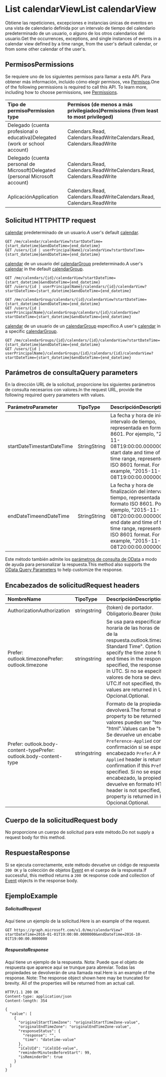 # <a name="list-calendarview"></a><span data-ttu-id="cc3f7-101">List calendarView</span><span class="sxs-lookup"><span data-stu-id="cc3f7-101">List calendarView</span></span>

<span data-ttu-id="cc3f7-102">Obtiene las repeticiones, excepciones e instancias únicas de eventos en una vista de calendario definida por un intervalo de tiempo del calendario predeterminado de un usuario, o alguno de los otros calendarios del usuario.</span><span class="sxs-lookup"><span data-stu-id="cc3f7-102">Get the occurrences, exceptions, and single instances of events in a calendar view defined by a time range, from the user's default calendar, or from some other calendar of the user's.</span></span>
## <a name="permissions"></a><span data-ttu-id="cc3f7-103">Permisos</span><span class="sxs-lookup"><span data-stu-id="cc3f7-103">Permissions</span></span>
<span data-ttu-id="cc3f7-p101">Se requiere uno de los siguientes permisos para llamar a esta API. Para obtener más información, incluido cómo elegir permisos, vea [Permisos](../../../concepts/permissions_reference.md).</span><span class="sxs-lookup"><span data-stu-id="cc3f7-p101">One of the following permissions is required to call this API. To learn more, including how to choose permissions, see [Permissions](../../../concepts/permissions_reference.md).</span></span>

|<span data-ttu-id="cc3f7-106">Tipo de permiso</span><span class="sxs-lookup"><span data-stu-id="cc3f7-106">Permission type</span></span>      | <span data-ttu-id="cc3f7-107">Permisos (de menos a más privilegiados)</span><span class="sxs-lookup"><span data-stu-id="cc3f7-107">Permissions (from least to most privileged)</span></span>              |
|:--------------------|:---------------------------------------------------------|
|<span data-ttu-id="cc3f7-108">Delegado (cuenta profesional o educativa)</span><span class="sxs-lookup"><span data-stu-id="cc3f7-108">Delegated (work or school account)</span></span> | <span data-ttu-id="cc3f7-109">Calendars.Read, Calendars.ReadWrite</span><span class="sxs-lookup"><span data-stu-id="cc3f7-109">Calendars.Read, Calendars.ReadWrite</span></span>    |
|<span data-ttu-id="cc3f7-110">Delegado (cuenta personal de Microsoft)</span><span class="sxs-lookup"><span data-stu-id="cc3f7-110">Delegated (personal Microsoft account)</span></span> | <span data-ttu-id="cc3f7-111">Calendars.Read, Calendars.ReadWrite</span><span class="sxs-lookup"><span data-stu-id="cc3f7-111">Calendars.Read, Calendars.ReadWrite</span></span>    |
|<span data-ttu-id="cc3f7-112">Aplicación</span><span class="sxs-lookup"><span data-stu-id="cc3f7-112">Application</span></span> | <span data-ttu-id="cc3f7-113">Calendars.Read, Calendars.ReadWrite</span><span class="sxs-lookup"><span data-stu-id="cc3f7-113">Calendars.Read, Calendars.ReadWrite</span></span> |

## <a name="http-request"></a><span data-ttu-id="cc3f7-114">Solicitud HTTP</span><span class="sxs-lookup"><span data-stu-id="cc3f7-114">HTTP request</span></span>

<span data-ttu-id="cc3f7-115">[calendar](../resources/calendar.md) predeterminado de un usuario.</span><span class="sxs-lookup"><span data-stu-id="cc3f7-115">A user's default [calendar](../resources/calendar.md).</span></span>
<!-- { "blockType": "ignored" } -->
```http
GET /me/calendar/calendarView?startDateTime={start_datetime}&endDateTime={end_datetime}
GET /users/{id | userPrincipalName}/calendarView?startDateTime={start_datetime}&endDateTime={end_datetime}
```

<span data-ttu-id="cc3f7-116">[calendar](../resources/calendar.md) de un usuario del [calendarGroup](../resources/calendargroup.md) predeterminado.</span><span class="sxs-lookup"><span data-stu-id="cc3f7-116">A user's [calendar](../resources/calendar.md) in the default [calendarGroup](../resources/calendargroup.md).</span></span>
<!-- { "blockType": "ignored" } -->
```http
GET /me/calendars/{id}/calendarView?startDateTime={start_datetime}&endDateTime={end_datetime}
GET /users/{id | userPrincipalName}/calendars/{id}/calendarView?startDateTime={start_datetime}&endDateTime={end_datetime}

GET /me/calendarGroup/calendars/{id}/calendarView?startDateTime={start_datetime}&endDateTime={end_datetime}
GET /users/{id | userPrincipalName}/calendarGroup/calendars/{id}/calendarView?startDateTime={start_datetime}&endDateTime={end_datetime}
```

<span data-ttu-id="cc3f7-117">[calendar](../resources/calendar.md) de un usuario de un [calendarGroup](../resources/calendargroup.md) específico.</span><span class="sxs-lookup"><span data-stu-id="cc3f7-117">A user's [calendar](../resources/calendar.md) in a specific [calendarGroup](../resources/calendargroup.md).</span></span>
<!-- { "blockType": "ignored" } -->
```http
GET /me/calendarGroups/{id}/calendars/{id}/calendarView?startDateTime={start_datetime}&endDateTime={end_datetime}
GET /users/{id | userPrincipalName}/calendarGroups/{id}/calendars/{id}/calendarView?startDateTime={start_datetime}&endDateTime={end_datetime}
```

## <a name="query-parameters"></a><span data-ttu-id="cc3f7-118">Parámetros de consulta</span><span class="sxs-lookup"><span data-stu-id="cc3f7-118">Query parameters</span></span>

<span data-ttu-id="cc3f7-119">En la dirección URL de la solicitud, proporcione los siguientes parámetros de consulta necesarios con valores.</span><span class="sxs-lookup"><span data-stu-id="cc3f7-119">In the request URL, provide the following required query parameters with values.</span></span>

| <span data-ttu-id="cc3f7-120">Parámetro</span><span class="sxs-lookup"><span data-stu-id="cc3f7-120">Parameter</span></span>    | <span data-ttu-id="cc3f7-121">Tipo</span><span class="sxs-lookup"><span data-stu-id="cc3f7-121">Type</span></span>   |<span data-ttu-id="cc3f7-122">Descripción</span><span class="sxs-lookup"><span data-stu-id="cc3f7-122">Description</span></span>|
|:---------------|:--------|:----------|
|<span data-ttu-id="cc3f7-123">startDateTime</span><span class="sxs-lookup"><span data-stu-id="cc3f7-123">startDateTime</span></span>|<span data-ttu-id="cc3f7-124">String</span><span class="sxs-lookup"><span data-stu-id="cc3f7-124">String</span></span>|<span data-ttu-id="cc3f7-p102">La fecha y hora de inicio del intervalo de tiempo, representada en formato ISO 8601. Por ejemplo, "2015-11-08T19:00:00.0000000".</span><span class="sxs-lookup"><span data-stu-id="cc3f7-p102">The start date and time of the time range, represented in ISO 8601 format. For example, "2015-11-08T19:00:00.0000000".</span></span>|
|<span data-ttu-id="cc3f7-127">endDateTime</span><span class="sxs-lookup"><span data-stu-id="cc3f7-127">endDateTime</span></span>|<span data-ttu-id="cc3f7-128">String</span><span class="sxs-lookup"><span data-stu-id="cc3f7-128">String</span></span>|<span data-ttu-id="cc3f7-p103">La fecha y hora de finalización del intervalo de tiempo, representada en formato ISO 8601. Por ejemplo, "2015-11-08T20:00:00.0000000".</span><span class="sxs-lookup"><span data-stu-id="cc3f7-p103">The end date and time of the time range, represented in ISO 8601 format. For example, "2015-11-08T20:00:00.0000000".</span></span>|

<span data-ttu-id="cc3f7-131">Este método también admite los [parámetros de consulta de OData]((http://developer.microsoft.com/es-ES/graph/docs/overview/query_parameters)) a modo de ayuda para personalizar la respuesta.</span><span class="sxs-lookup"><span data-stu-id="cc3f7-131">This method also supports the [OData Query Parameters]((http://developer.microsoft.com/es-ES/graph/docs/overview/query_parameters)) to help customize the response.</span></span>
## <a name="request-headers"></a><span data-ttu-id="cc3f7-132">Encabezados de solicitud</span><span class="sxs-lookup"><span data-stu-id="cc3f7-132">Request headers</span></span>
| <span data-ttu-id="cc3f7-133">Nombre</span><span class="sxs-lookup"><span data-stu-id="cc3f7-133">Name</span></span>       | <span data-ttu-id="cc3f7-134">Tipo</span><span class="sxs-lookup"><span data-stu-id="cc3f7-134">Type</span></span> | <span data-ttu-id="cc3f7-135">Descripción</span><span class="sxs-lookup"><span data-stu-id="cc3f7-135">Description</span></span> |
|:---------------|:--------|:--------|
| <span data-ttu-id="cc3f7-136">Authorization</span><span class="sxs-lookup"><span data-stu-id="cc3f7-136">Authorization</span></span>  | <span data-ttu-id="cc3f7-137">string</span><span class="sxs-lookup"><span data-stu-id="cc3f7-137">string</span></span> | <span data-ttu-id="cc3f7-p104">{token} de portador. Obligatorio.</span><span class="sxs-lookup"><span data-stu-id="cc3f7-p104">Bearer {token}. Required.</span></span>  |
| <span data-ttu-id="cc3f7-140">Prefer: outlook.timezone</span><span class="sxs-lookup"><span data-stu-id="cc3f7-140">Prefer: outlook.timezone</span></span>  | <span data-ttu-id="cc3f7-141">string</span><span class="sxs-lookup"><span data-stu-id="cc3f7-141">string</span></span> | <span data-ttu-id="cc3f7-142">Se usa para especificar la zona horaria de las horas de inicio y final de la respuesta.</span><span class="sxs-lookup"><span data-stu-id="cc3f7-142">outlook.timezone="Eastern Standard Time". Optional. Use this to specify the time zone for start and end times in the response. If not specified, the response are returned in UTC.</span></span> <span data-ttu-id="cc3f7-143">Si no se especifican, estos valores de hora se devuelven en UTC.</span><span class="sxs-lookup"><span data-stu-id="cc3f7-143">If not specified, those time values are returned in UTC.</span></span> <span data-ttu-id="cc3f7-144">Opcional.</span><span class="sxs-lookup"><span data-stu-id="cc3f7-144">Optional.</span></span> |
| <span data-ttu-id="cc3f7-145">Prefer: outlook.body-content-type</span><span class="sxs-lookup"><span data-stu-id="cc3f7-145">Prefer: outlook.body-content-type</span></span> | <span data-ttu-id="cc3f7-146">string</span><span class="sxs-lookup"><span data-stu-id="cc3f7-146">string</span></span> | <span data-ttu-id="cc3f7-147">Formato de la propiedad **body** que se devolverá.</span><span class="sxs-lookup"><span data-stu-id="cc3f7-147">The format of the **body** property to be returned in.</span></span> <span data-ttu-id="cc3f7-148">Los valores pueden ser "text" o "html".</span><span class="sxs-lookup"><span data-stu-id="cc3f7-148">Values can be "text" or "html".</span></span> <span data-ttu-id="cc3f7-149">Se devuelve un encabezado `Preference-Applied` como confirmación si se especifica este encabezado `Prefer`.</span><span class="sxs-lookup"><span data-stu-id="cc3f7-149">A `Preference-Applied` header is returned as confirmation if this `Prefer` header is specified.</span></span> <span data-ttu-id="cc3f7-150">Si no se especifica el encabezado, la propiedad **body** se devuelve en formato HTML.</span><span class="sxs-lookup"><span data-stu-id="cc3f7-150">If the header is not specified, the **body** property is returned in HTML format.</span></span> <span data-ttu-id="cc3f7-151">Opcional.</span><span class="sxs-lookup"><span data-stu-id="cc3f7-151">Optional.</span></span> |

## <a name="request-body"></a><span data-ttu-id="cc3f7-152">Cuerpo de la solicitud</span><span class="sxs-lookup"><span data-stu-id="cc3f7-152">Request body</span></span>
<span data-ttu-id="cc3f7-153">No proporcione un cuerpo de solicitud para este método.</span><span class="sxs-lookup"><span data-stu-id="cc3f7-153">Do not supply a request body for this method.</span></span>

## <a name="response"></a><span data-ttu-id="cc3f7-154">Respuesta</span><span class="sxs-lookup"><span data-stu-id="cc3f7-154">Response</span></span>

<span data-ttu-id="cc3f7-155">Si se ejecuta correctamente, este método devuelve un código de respuesta `200 OK` y la colección de objetos [Event](../resources/event.md) en el cuerpo de la respuesta.</span><span class="sxs-lookup"><span data-stu-id="cc3f7-155">If successful, this method returns a `200 OK` response code and collection of [Event](../resources/event.md) objects in the response body.</span></span>
## <a name="example"></a><span data-ttu-id="cc3f7-156">Ejemplo</span><span class="sxs-lookup"><span data-stu-id="cc3f7-156">Example</span></span>
##### <a name="request"></a><span data-ttu-id="cc3f7-157">Solicitud</span><span class="sxs-lookup"><span data-stu-id="cc3f7-157">Request</span></span>
<span data-ttu-id="cc3f7-158">Aquí tiene un ejemplo de la solicitud.</span><span class="sxs-lookup"><span data-stu-id="cc3f7-158">Here is an example of the request.</span></span>
<!-- {
  "blockType": "request",
  "name": "get_calendarview"
}-->
```http
GET https://graph.microsoft.com/v1.0/me/calendarView?startDateTime=2016-01-01T19:00:00.0000000&endDateTime=2016-10-01T19:00:00.0000000 
```
##### <a name="response"></a><span data-ttu-id="cc3f7-159">Respuesta</span><span class="sxs-lookup"><span data-stu-id="cc3f7-159">Response</span></span>
<span data-ttu-id="cc3f7-p107">Aquí tiene un ejemplo de la respuesta. Nota: Puede que el objeto de respuesta que aparece aquí se trunque para abreviar. Todas las propiedades se devolverán de una llamada real.</span><span class="sxs-lookup"><span data-stu-id="cc3f7-p107">Here is an example of the response. Note: The response object shown here may be truncated for brevity. All of the properties will be returned from an actual call.</span></span>
<!-- {
  "blockType": "response",
  "truncated": true,
  "@odata.type": "microsoft.graph.event",
  "isCollection": true
} -->
```http
HTTP/1.1 200 OK
Content-type: application/json
Content-length: 354

{
  "value": [
    {
      "originalStartTimeZone": "originalStartTimeZone-value",
      "originalEndTimeZone": "originalEndTimeZone-value",
      "responseStatus": {
        "response": "",
        "time": "datetime-value"
      },
      "iCalUId": "iCalUId-value",
      "reminderMinutesBeforeStart": 99,
      "isReminderOn": true
    }
  ]
}
```

<!-- uuid: 8fcb5dbc-d5aa-4681-8e31-b001d5168d79
2015-10-25 14:57:30 UTC -->
<!-- {
  "type": "#page.annotation",
  "description": "List calendarView",
  "keywords": "",
  "section": "documentation",
  "tocPath": ""
}-->
